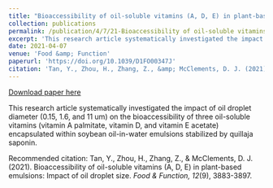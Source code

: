 ```yaml
---
title: "Bioaccessibility of oil-soluble vitamins (A, D, E) in plant-based emulsions: impact of oil droplet size"
collection: publications
permalink: /publication/4/7/21-Bioaccessibility of oil-soluble vitamins (A, D, E) in plant-based emulsions: impact of oil droplet size
excerpt: 'This research article systematically investigated the impact of oil droplet diameter (0.15, 1.6, and 11 um) on the bioaccessibility of three oil-soluble vitamins (vitamin A palmitate, vitamin D, and vitamin E acetate) encapsulated within soybean oil-in-water emulsions stabilized by quillaja saponin.'
date: 2021-04-07
venue: 'Food &amp; Function'
paperurl: 'https://doi.org/10.1039/D1FO00347J'
citation: 'Tan, Y., Zhou, H., Zhang, Z., &amp; McClements, D. J. (2021). Bioaccessibility of oil-soluble vitamins (A, D, E) in plant-based emulsions: Impact of oil droplet size. <i>Food &amp; Function, 12</i>(9), 3883-3897.'
---
```


<a href='https://doi.org/10.1039/D1FO00347J'>Download paper here</a>

This research article systematically investigated the impact of oil droplet diameter (0.15, 1.6, and 11 um) on the bioaccessibility of three oil-soluble vitamins (vitamin A palmitate, vitamin D, and vitamin E acetate) encapsulated within soybean oil-in-water emulsions stabilized by quillaja saponin.

Recommended citation: Tan, Y., Zhou, H., Zhang, Z., & McClements, D. J. (2021). Bioaccessibility of oil-soluble vitamins (A, D, E) in plant-based emulsions: Impact of oil droplet size. <i>Food & Function, 12</i>(9), 3883-3897.
